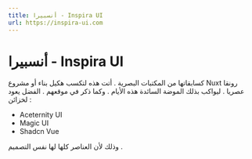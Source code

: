 ```yaml
---
title: أنسبيرا - Inspira UI
url: https://inspira-ui.com
---
```


# أنسبيرا - Inspira UI

كسابقاتها من المكتبات البصرية . أتت هذه لتكسب هكيل بناء أو مشروع Nuxt رونقا عصريا . ليواكب بذلك الموضة السائدة هذه الأيام . وكما ذكر في موقعهم . الفضل يعود لخزائن :
- Aceternity UI
- Magic UI
- Shadcn Vue

وذلك لأن العناصر كلها لها نفس التصميم .
